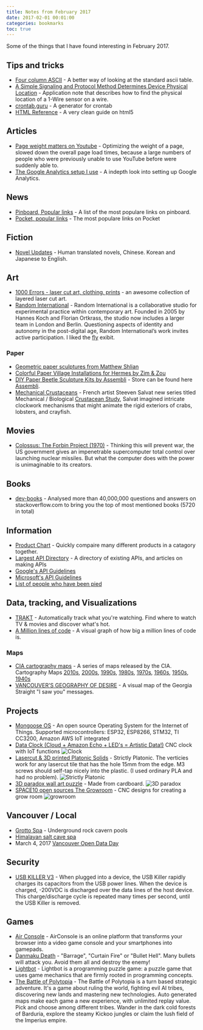 ```yaml
---
title: Notes from February 2017
date: 2017-02-01 00:01:00
categories: bookmarks
toc: true
---
```


Some of the things that I have found interesting in February 2017.

## Tips and tricks 

- [Four column ASCII](https://garbagecollected.org/2017/01/31/four-column-ascii/) - A better way of looking at the standard ascii table. 
- [A Simple Signaling and Protocol Method Determines Device Physical Location](https://www.maximintegrated.com/en/app-notes/index.mvp/id/4037) - Application note that describes how to find the physical location of a 1-Wire sensor on a wire. 
- [crontab.guru](https://crontab.guru/#0_18_*_*_2) - A generator for crontab
- [HTML Reference](http://htmlreference.io/) - A very clean guide on html5 

## Articles

- [Page weight matters on Youtube](http://blog.chriszacharias.com/page-weight-matters) - Optimizing the weight of a page, slowed down the overall page load times, because a large numbers of people who were previously unable to use YouTube before were suddenly able to.
- [The Google Analytics setup I use](https://philipwalton.com/articles/the-google-analytics-setup-i-use-on-every-site-i-build/) - A indepth look into setting up Google Analytics.

## News 

- [Pinboard, Popular links](https://pinboard.in/popular/) - A list of the most populare links on pinboard. 
- [Pocket, popular links](https://getpocket.com/explore/?src=top_navbar) - The most populare links on Pocket

## Fiction 

- [Novel Updates](http://www.novelupdates.com/) - Human translated novels, Chinese. Korean and Japanese to English. 

## Art 

- [1000 Errors - laser cut art, clothing, prints](https://www.facebook.com/1000ErrorsLaserCutArt/) - an awesome collection of layered laser cut art. 
- [Random International](https://random-international.com/work/) - Random International is a collaborative studio for experimental practice within contemporary art. Founded in 2005 by Hannes Koch and Florian Ortkrass, the studio now includes a larger team in London and Berlin. Questioning aspects of identity and autonomy in the post-digital age, Random International’s work invites active participation. I liked the [fly](https://random-international.com/work/fly/) exibit. 

### Paper

- [Geometric paper sculptures from Matthew Shlian](http://www.thisiscolossal.com/2017/01/new-geometric-paper-sculptures-from-matthew-shlian/?src=footer)
- [Colorful Paper Village Installations for Hermes by Zim & Zou](http://www.thisiscolossal.com/2017/01/colorful-paper-village-installations-for-hermes-by-zim-zou/) 
- [DIY Paper Beetle Sculpture Kits by Assembli](http://www.thisiscolossal.com/2016/12/diy-paper-beetle-sculpture-kits-by-assembli/) - Store can be found here [Assembli](http://assembli.nl/). 
- [Mechanical Crustaceans](http://www.thisiscolossal.com/2017/02/mechanical-crustaceans-with-clockwork-insides-illustrated-by-steeven-salvat/) - French artist Steeven Salvat new series titled Mechanical / Biological [Crustacean Study](https://www.behance.net/gallery/43068233/Mechanical-Biological-Crustacean-Study), Salvat imagined intricate clockwork mechanisms that might animate the rigid exteriors of crabs, lobsters, and crayfish. 

## Movies 

- [Colossus: The Forbin Project (1970)](http://www.imdb.com/title/tt0064177/) - Thinking this will prevent war, the US government gives an impenetrable supercomputer total control over launching nuclear missiles. But what the computer does with the power is unimaginable to its creators.

## Books 

- [dev-books](http://www.dev-books.com/) - Analysed more than 40,000,000 questions and answers on stackoverflow.com to bring you the top of most mentioned books (5720 in total)

## Information 

- [Product Chart](https://www.productchart.com/) - Quickly compaire many different products in a catagory together. 
- [Largest API Directory](https://www.programmableweb.com/category/all/apis) - A directory of existing APIs, and articles on making APIs 
- [Google's API Guidelines](https://cloud.google.com/apis/design/)
- [Microsoft's API Guidelines](https://github.com/Microsoft/api-guidelines/blob/master/Guidelines.md)
- [List of people who have been pied](https://en.wikipedia.org/wiki/List_of_people_who_have_been_pied)

## Data, tracking, and Visualizations

- [TRAKT](https://trakt.tv) - Automatically track what you're watching. Find where to watch TV & movies and discover what's hot.
- [A Million lines of code](http://www.informationisbeautiful.net/visualizations/million-lines-of-code/) - A visual graph of how big a million lines of code is. 

### Maps 

- [CIA cartography maps](http://www.smithsonianmag.com/smart-news/cia-celebrating-its-cartography-divisions-75th-anniversary-declassified-maps-180961419/) - A series of maps released by the CIA. Cartography Maps [2010s](https://www.flickr.com/photos/ciagov/sets/72157674854391962), [2000s](https://www.flickr.com/photos/ciagov/sets/72157672693466384), [1990s](https://www.flickr.com/photos/ciagov/sets/72157676264337436), [1980s](https://www.flickr.com/photos/ciagov/sets/72157674886243461), [1970s](https://www.flickr.com/photos/ciagov/sets/72157676360398255), [1960s](https://www.flickr.com/photos/ciagov/sets/72157674853424672), [1950s](https://www.flickr.com/photos/ciagov/sets/72157674885572481), [1940s](https://www.flickr.com/photos/ciagov/sets/72157676359562335)
- [VANCOUVER'S GEOGRAPHY OF DESIRE](https://www.lgeo.co/blog/2017/2/16/vancouvers-geography-of-desire) - A visual map of the Georgia Straight "I saw you" messages. 


## Projects 

- [Mongoose OS](https://mongoose-os.com/) - An open source Operating System for the Internet of Things. Supported microcontrollers: ESP32, ESP8266, STM32, TI CC3200, Amazon AWS IoT integrated
- [Data Clock (Cloud + Amazon Echo + LED's = Artistic Data!)](https://www.instructables.com/id/Data-Clock-Cloud-Amazon-Echo-LEDs-Artistic-Data/) CNC clock with IoT functions ![Clock](/public/uploads/clock.jpg "Clock") 
- [Lasercut & 3D printed Platonic Solids](https://www.thingiverse.com/thing:1862570) - Strictly Platonic. The verticies work for any lasercut tile that has the hole 15mm from the edge. M3 screws should self-tap nicely into the plastic. (I used ordinary PLA and had no problem). ![Strictly Platonic](/public/uploads/StrictlyPlatonic.jpg "Strictly Platonic") 
- [3D paradox wall art puzzle](https://imgur.com/gallery/W3KRB) - Made from cardboard. ![3D paradox](/public/uploads/KsD4FNC.jpg "[3D paradox")
- [SPACE10 open sources The Growroom](https://medium.com/space10-the-farm/space10-open-sources-the-growroom-aa7ca6621715#.x009s42fn) - CNC designs for creating a grow room ![growroom](/public/uploads/1-QN5_BJRFEHKJF8jMTF9qwA.jpeg "growroom")

## Vancouver / Local 

- [Grotto Spa](http://grottospa.com/) - Underground rock cavern pools 
- [Himalayan salt cave spa](https://www.saltwonder.ca/)
- March 4, 2017 [Vancouver Open Data Day](https://www.opendatabc.ca/pages/2017-vodday-vancouver-open-data-day) 

## Security 

- [USB KILLER V3](https://www.usbkill.com/usb-killer/13-usb-killer-v3.html#/2-edition-anonymous_editio) - When plugged into a device, the USB Killer rapidly charges its capacitors from the USB power lines. When the device is charged, -200VDC is discharged over the data lines of the host device. This charge/discharge cycle is repeated many times per second, until the USB Killer is removed.


## Games 

- [Air Console](https://www.airconsole.com/) - AirConsole is an online platform that transforms your browser into a video game console and your smartphones into gamepads.
- [Danmaku Death](https://play.google.com/store/apps/details?id=jakiganicsystems.danmakudeath&hl=en&rdid=jakiganicsystems.danmakudeath) - "Barrage", "Curtain Fire" or "Bullet Hell". Many bullets will attack you. Avoid them all and destroy the enemy!
- [Lightbot](https://play.google.com/store/apps/details?id=com.lightbot.lightbot&hl=en) - Lightbot is a programming puzzle game: a puzzle game that uses game mechanics that are firmly rooted in programming concepts. 
- [The Battle of Polytopia](https://play.google.com/store/apps/details?id=air.com.midjiwan.polytopia&hl=en) - The Battle of Polytopia is a turn based strategic adventure. It's a game about ruling the world, fighting evil AI tribes, discovering new lands and mastering new technologies. Auto generated maps make each game a new experience, with unlimited replay value. Pick and choose among different tribes. Wander in the dark cold forests of Barduria, explore the steamy Kickoo jungles or claim the lush field of the Imperius empire.

